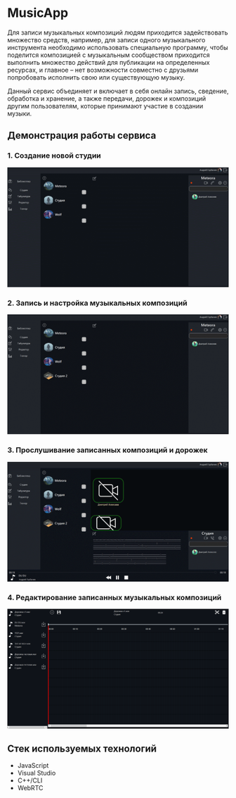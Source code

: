 # MusicApp

Для записи музыкальных композиций людям приходится задействовать множество средств, например, для записи одного музыкального инструмента необходимо использовать специальную программу, чтобы поделится композицией с музыкальным сообществом приходится выполнить множество действий для публикации на определенных ресурсах, и главное – нет возможности совместно с друзьями попробовать исполнить свою или существующую музыку.

Данный сервис объединяет и включает в себя онлайн запись, сведение, обработка и хранение, а также передачи, дорожек и композиций другим пользователям, которые принимают участие в создании музыки.

## Демонстрация работы сервиса

### 1. Создание новой студии
<p align="center">
  <img src="gif/gif1.gif" />
</p>

### 2. Запись и настройка музыкальных композиций
<p align="center">
  <img src="gif/gif2.gif" />
</p>

### 3. Прослушивание записанных композиций и дорожек
<p align="center">
  <img src="gif/gif3.gif" />
</p>

### 4. Редактирование записанных музыкальных композиций
<p align="center">
  <img src="gif/gif4.gif" />
</p>

## Стек используемых технологий

- JavaScript
- Visual Studio
- C++/CLI
- WebRTC
